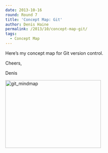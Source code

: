 ```yaml
---
date: 2013-10-16
round: Round 7
title: 'Concept Map: Git'
author: Denis Haine
permalink: /2013/10/concept-map-git/
tags:
  - Concept Map
---
```

Here&#8217;s my concept map for Git version control.

Cheers,

Denis

[<img class="alignnone size-medium wp-image-4800" alt="git_mindmap" src="/software-carpentry-training-website/uploads/2013/10/git_mindmap-300x212.png" width="300" height="212" />][1]

 [1]: /software-carpentry-training-website/uploads/2013/10/git_mindmap.png
